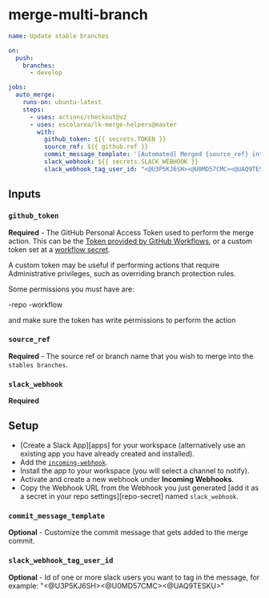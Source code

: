 # merge-multi-branch


```yaml
name: Update stable branches

on:
  push:
    branches:
      - develop

jobs:
  auto_merge:
    runs-on: ubuntu-latest
    steps:
      - uses: actions/checkout@v2
      - uses: escolarea/lk-merge-helpers@master
        with:
          github_token: ${{ secrets.TOKEN }}
          source_ref: ${{ github.ref }}
          commit_message_template: '[Automated] Merged {source_ref} into target {target_branch}'
          slack_webhook: ${{ secrets.SLACK_WEBHOOK }}
          slack_webhook_tag_user_id: "<@U3P5KJ6SH><@U0MD57CMC><@UAQ9TESKU>"
```


## Inputs

### `github_token`
**Required** - The GitHub Personal Access Token used to perform the merge action. 
This can be the [Token provided by GitHub Workflows](https://docs.github.com/en/actions/configuring-and-managing-workflows/authenticating-with-the-github_token), 
or a custom token set at a [workflow secret](https://docs.github.com/en/actions/configuring-and-managing-workflows/creating-and-storing-encrypted-secrets).

A custom token may be useful if performing actions that require Administrative privileges, such as overriding 
branch protection rules.

Some permissions you must have are:

-repo
-workflow

and make sure the token has write permissions to perform the action

### `source_ref`
**Required** - The source ref or branch name that you wish to merge into the `stables branches`.

### `slack_webhook`
**Required** 
 ## Setup

* [Create a Slack App][apps] for your workspace (alternatively use an existing app you have already created and installed).
* Add the [`incoming-webhook`](https://api.slack.com/scopes/incoming-webhook).
* Install the app to your workspace (you will select a channel to notify).
* Activate and create a new webhook under **Incoming Webhooks**.
* Copy the Webhook URL from the Webhook you just generated [add it as a secret in your repo settings][repo-secret] named `slack_webhook`.

### `commit_message_template`
**Optional** - Customize the commit message that gets added to the merge commit.

### `slack_webhook_tag_user_id`
**Optional** - Id of one or more slack users you want to tag in the message, for example: "<@U3P5KJ6SH><@U0MD57CMC><@UAQ9TESKU>"